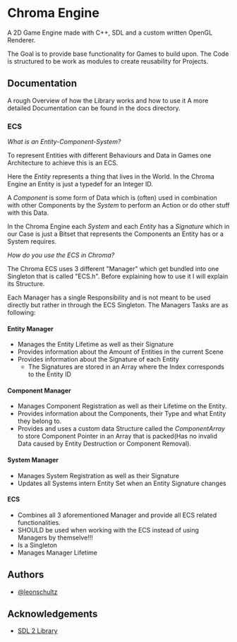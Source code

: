 
# Chroma Engine
A 2D Game Engine made with C++, SDL and a custom written OpenGL Renderer.

The Goal is to provide base functionality for Games to build upon.
The Code is structured to be work as modules to create reusability for Projects.

## Documentation
A rough Overview of how the Library works and how to use it
A more detailed Documentation can be found in the docs directory.

### ECS
*What is an Entity-Component-System?*

To represent Entities with different Behaviours and Data in Games one Architecture
to achieve this is an ECS.

Here the *Entity* represents a thing that lives in the World.
In the Chroma Engine an Entity is just a typedef for an Integer ID.

A *Component* is some form of Data which is (often) used in combination with other Components by the *System* to perform an Action or do other stuff with this Data.

In the Chroma Engine each *System* and each *Entity* has a *Signature* which in our Case is just a Bitset that represents the Components an Entity has or a System requires.

*How do you use the ECS in Chroma?*

The Chroma ECS uses 3 different "Manager" which get bundled into one Singleton that is called "ECS.h". Before explaining how to use it I will explain its Structure.

Each Manager has a single Responsibility and is not meant to be used directly but rather in through the ECS Singleton. The Managers Tasks are as following:

#### Entity Manager
- Manages the Entity Lifetime as well as their Signature
- Provides information about the Amount of Entities in the current Scene
- Provides information about the Signature of each Entity
    - The Signatures are stored in an Array where the Index corresponds to the Entity ID

#### Component Manager
- Manages Component Registration as well as their Lifetime on the Entity.
- Provides information about the Components, their Type and what Entity they belong to.
- Provides and uses a custom data Structure called the *ComponentArray* to store Component Pointer in an Array that is packed(Has no invalid Data caused by Entity Destruction or Component Removal).

#### System Manager
- Manages System Registration as well as their Signature
- Updates all Systems intern Entity Set when an Entity Signature changes

#### ECS
- Combines all 3 aforementioned Manager and provide all ECS related functionalities.
- SHOULD be used when working with the ECS instead of using Managers by themselve!!!
- Is a Singleton
- Manages Manager Lifetime
## Authors

- [@leonschultz](https://github.com/ProdByTENSHI)

## Acknowledgements

- [SDL 2 Library](https://www.libsdl.org/)

